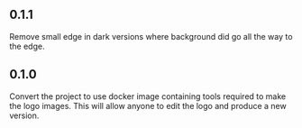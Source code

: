 ## 0.1.1

Remove small edge in dark versions where background did go all the way to the
edge.

## 0.1.0

Convert the project to use docker image containing tools required to make the
logo images. This will allow anyone to edit the logo and produce a new version.
